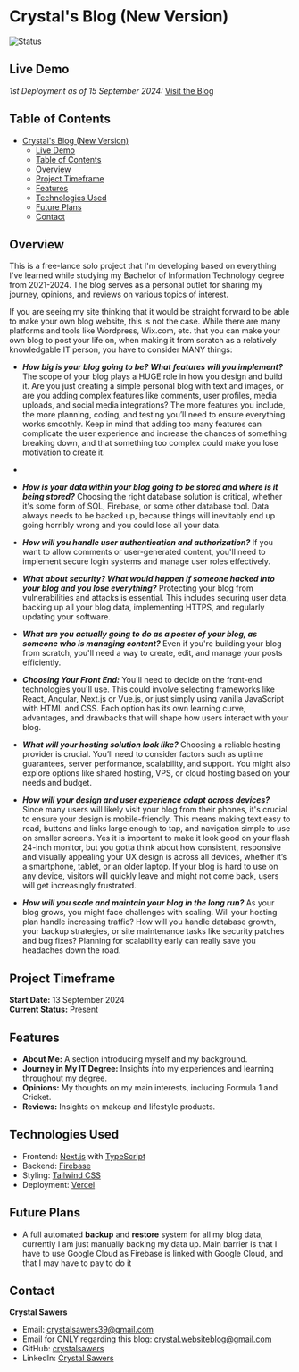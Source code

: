 # Crystal's Blog (New Version)

![Status](https://img.shields.io/badge/status-active-brightgreen.svg)

## Live Demo

_1st Deployment as of 15 September 2024:_ [Visit the Blog](https://crystal-websiteblog.vercel.app/)

## Table of Contents

- [Crystal's Blog (New Version)](#crystals-blog-new-version)
  - [Live Demo](#live-demo)
  - [Table of Contents](#table-of-contents)
  - [Overview](#overview)
  - [Project Timeframe](#project-timeframe)
  - [Features](#features)
  - [Technologies Used](#technologies-used)
  - [Future Plans](#future-plans)
  - [Contact](#contact)

## Overview

This is a free-lance solo project that I'm developing based on everything I've learned while studying my Bachelor of Information Technology degree from 2021-2024. The blog serves as a personal outlet for sharing my journey, opinions, and reviews on various topics of interest.

If you are seeing my site thinking that it would be straight forward to be able to make your own blog website, this is not the case. While there are many platforms and tools like Wordpress, Wix.com, etc. that you can make your own blog to post your life on, when making it from scratch as a relatively knowledgable IT person, you have to consider MANY things:

- _**How big is your blog going to be? What features will you implement?**_ The scope of your blog plays a HUGE role in how you design and build it. Are you just creating a simple personal blog with text and images, or are you adding complex features like comments, user profiles, media uploads, and social media integrations? The more features you include, the more planning, coding, and testing you’ll need to ensure everything works smoothly. Keep in mind that adding too many features can complicate the user experience and increase the chances of something breaking down, and that something too complex could make you lose motivation to create it.
- 
- _**How is your data within your blog going to be stored and where is it being stored?**_ Choosing the right database solution is critical, whether it's some form of SQL, Firebase, or some other database tool. Data always needs to be backed up, because things will inevitably end up going horribly wrong and you could lose all your data.

- _**How will you handle user authentication and authorization?**_ If you want to allow comments or user-generated content, you'll need to implement secure login systems and manage user roles effectively.

- _**What about security? What would happen if someone hacked into your blog and you lose everything?**_ Protecting your blog from vulnerabilities and attacks is essential. This includes securing user data, backing up all your blog data, implementing HTTPS, and regularly updating your software.
  
- _**What are you actually going to do as a poster of your blog, as someone who is managing content?**_ Even if you're building your blog from scratch, you'll need a way to create, edit, and manage your posts efficiently.
  
- _**Choosing Your Front End:**_ You'll need to decide on the front-end technologies you'll use. This could involve selecting frameworks like React, Angular, Next.js or Vue.js, or just simply using vanilla JavaScript with HTML and CSS. Each option has its own learning curve, advantages, and drawbacks that will shape how users interact with your blog.
  
- _**What will your hosting solution look like?**_ Choosing a reliable hosting provider is crucial. You’ll need to consider factors such as uptime guarantees, server performance, scalability, and support. You might also explore options like shared hosting, VPS, or cloud hosting based on your needs and budget.
  
- _**How will your design and user experience adapt across devices?**_ Since many users will likely visit your blog from their phones, it's crucial to ensure your design is mobile-friendly. This means making text easy to read, buttons and links large enough to tap, and navigation simple to use on smaller screens. Yes it is important to make it look good on your flash 24-inch monitor, but you gotta think about how consistent, responsive and visually appealing your UX design is across all devices, whether it’s a smartphone, tablet, or an older laptop. If your blog is hard to use on any device, visitors will quickly leave and might not come back, users will get increasingly frustrated.

- _**How will you scale and maintain your blog in the long run?**_ As your blog grows, you might face challenges with scaling. Will your hosting plan handle increasing traffic? How will you handle database growth, your backup strategies, or site maintenance tasks like security patches and bug fixes? Planning for scalability early can really save you headaches down the road.


## Project Timeframe

**Start Date:** 13 September 2024  
**Current Status:** Present

## Features

- **About Me:** A section introducing myself and my background.
- **Journey in My IT Degree:** Insights into my experiences and learning throughout my degree.
- **Opinions:** My thoughts on my main interests, including Formula 1 and Cricket.
- **Reviews:** Insights on makeup and lifestyle products.

## Technologies Used

- Frontend: [Next.js](https://nextjs.org/) with [TypeScript](https://www.typescriptlang.org/)
- Backend: [Firebase](https://firebase.google.com/)
- Styling: [Tailwind CSS](https://tailwindcss.com/)
- Deployment: [Vercel](https://vercel.com/)

## Future Plans

- A full automated **backup** and **restore** system for all my blog data, currently I am just manually backing my data up. Main barrier is that I have to use Google Cloud as Firebase is linked with Google Cloud, and that I may have to pay to do it

## Contact

**Crystal Sawers**

- Email: [crystalsawers39@gmail.com](mailto:crystalsawers39@gmail.com)
- Email for ONLY regarding this blog: [crystal.websiteblog@gmail.com](mailto:crystal.websiteblog@gmail.com)
- GitHub: [crystalsawers](https://github.com/crystalsawers)
- LinkedIn: [Crystal Sawers](https://www.linkedin.com/in/crystal-sawers-33b643259/)

